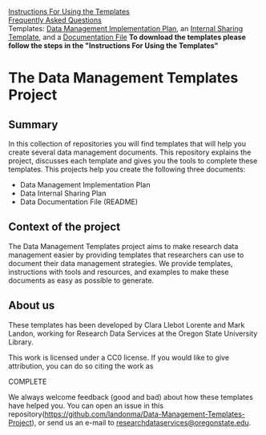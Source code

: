 [Instructions For Using the Templates](.md)  
[Frequently Asked Questions](faq.md)  
Templates: [Data Management Implementation Plan](Implementation_Template/Implementation_Template), an [Internal Sharing Template](Internal_Sharing_Template/Internal_Sharing_Template), and a [Documentation File](Documentation_Template/Documentation_Template) 
**To download the templates please follow the steps in the "Instructions For Using the Templates"** 


# The Data Management Templates Project

## Summary
In this collection of repositories you will find templates that will help you create several data management documents. This repository explains the project, discusses each template and gives you the tools to complete these templates. This projects help you create the following three documents:
* Data Management Implementation Plan
* Data Internal Sharing Plan
* Data Documentation File (README)

## Context of the project

The Data Management Templates project aims to make research data management easier by providing templates that researchers can use to document their data management strategies. We provide templates, instructions with tools and resources, and examples to make these documents as easy as possible to generate.

## About us
These templates has been developed by Clara Llebot Lorente and Mark Landon, working for Research Data Services at the Oregon State University Library.

This work is licensed under a CC0 license. If you would like to give attribution, you can do so citing the work as

COMPLETE

We always welcome feedback (good and bad) about how these templates have helped you. You can open an issue in this repository(https://github.com/landonma/Data-Management-Templates-Project), or send us an e-mail to [researchdataservices@oregonstate.edu](researchdataservices@oregonstate.edu).
